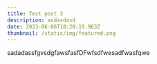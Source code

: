 ```yaml
---
title: Test post 3
description: asdasdasd
date: 2023-06-06T18:20:19.963Z
thumbnail: /static/img/featured.png
---
```

s﻿adadassfgvsdgfawsfasfDFwfsdfwesadfwasfqwe